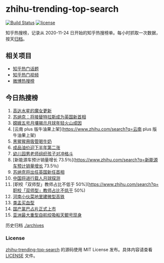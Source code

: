 # zhihu-trending-top-search

[![Build Status](https://github.com/justjavac/zhihu-trending-top-search/workflows/ci/badge.svg?branch=main)](https://github.com/justjavac/zhihu-trending-top-search/actions)
[![license](https://img.shields.io/github/license/justjavac/zhihu-trending-top-search)](https://github.com/justjavac/zhihu-trending-top-search/blob/main/LICENSE)

知乎热搜榜，记录从 2020-11-24 日开始的知乎热搜榜单。每小时抓取一次数据，按天[归档](./archives)。

## 相关项目

- [知乎热门话题](https://github.com/justjavac/zhihu-trending-hot-questions)
- [知乎热门视频](https://github.com/justjavac/zhihu-trending-hot-video)
- [微博热搜榜](https://github.com/justjavac/weibo-trending-hot-search)

## 今日热搜榜

<!-- BEGIN -->
<!-- 最后更新时间 Mon Oct 24 2022 22:35:36 GMT+0800 (China Standard Time) -->

1. [高达水星的魔女更新](https://www.zhihu.com/search?q=高达水星的魔女更新)
1. [苏纳克：将接替特拉斯成为英国新首相](https://www.zhihu.com/search?q=苏纳克：将接替特拉斯成为英国新首相)
1. [嫦娥五号月壤揭示月球年轻火山成因](https://www.zhihu.com/search?q=嫦娥五号月壤揭示月球年轻火山成因)
1. [云南 plus 版牛油果上架](https://www.zhihu.com/search?q=云南 plus 版牛油果上架)
1. [黑猩猩用吸管喝牛奶](https://www.zhihu.com/search?q=黑猩猩用吸管喝牛奶)
1. [成品油价迎下半年第二涨](https://www.zhihu.com/search?q=成品油价迎下半年第二涨)
1. [幼儿园男老师组织孩子对冲格斗](https://www.zhihu.com/search?q=幼儿园男老师组织孩子对冲格斗)
1. [新能源车预计销量增长 73.5％](https://www.zhihu.com/search?q=新能源车预计销量增长 73.5％)
1. [苏纳克将出任英国新任首相](https://www.zhihu.com/search?q=苏纳克将出任英国新任首相)
1. [中国将进行载人月球探测](https://www.zhihu.com/search?q=中国将进行载人月球探测)
1. [职校「双师型」教师占比不低于 50%](https://www.zhihu.com/search?q=职校「双师型」教师占比不低于 50%)
1. [河南小伙菜地里建微型高铁](https://www.zhihu.com/search?q=河南小伙菜地里建微型高铁)
1. [类孟买血型](https://www.zhihu.com/search?q=类孟买血型)
1. [国产氯巴占片正式上市](https://www.zhihu.com/search?q=国产氯巴占片正式上市)
1. [亚洲最大重型自航绞吸船天鲲号现身](https://www.zhihu.com/search?q=亚洲最大重型自航绞吸船天鲲号现身)

<!-- END -->

历史归档 [./archives](./archives)

### License

[zhihu-trending-top-search](https://github.com/justjavac/zhihu-trending-top-search)
的源码使用 MIT License 发布。具体内容请查看 [LICENSE](./LICENSE) 文件。
